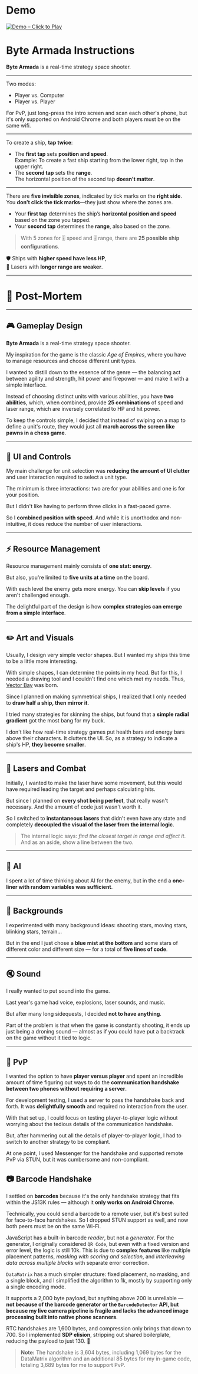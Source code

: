 <h1><a href="https://bacionejs.github.io/byte-armada/" style="text-decoration: none; color: inherit;">Demo</a></h1>

[![Demo – Click to Play](README.jpg)](https://bacionejs.github.io/byte-armada/)

# **Byte Armada Instructions**


**Byte Armada** is a real-time strategy space shooter. 

---

Two modes:  
- Player vs. Computer  
- Player vs. Player  

For PvP, just long-press the intro screen and scan each other's phone, but it's only supported on Android Chrome and both players must be on the same wifi. 

---

To create a ship, **tap twice**:

- The **first tap** sets **position and speed**.  
  Example: To create a fast ship starting from the lower right, tap in the upper right.
- The **second tap** sets the **range**.  
  The horizontal position of the second tap **doesn’t matter**.

---

There are **five invisible zones**, indicated by tick marks on the **right side**.  
You **don’t click the tick marks**—they just show where the zones are.

- Your **first tap** determines the ship’s **horizontal position and speed** based on the zone you tapped.
- Your **second tap** determines the **range**, also based on the zone.

> With 5 zones for 🎚️ speed and 🎚️ range, there are **25 possible ship configurations**.

🛡 Ships with **higher speed have less HP**,  
🔫 Lasers with **longer range are weaker**.

---

# 📘 Post-Mortem

---

## 🎮 Gameplay Design

**Byte Armada** is a real-time strategy space shooter.

My inspiration for the game is the classic *Age of Empires*, where you have to manage resources and choose different unit types. 

I wanted to distill down to the essence of the genre — the balancing act between agility and strength, hit power and firepower — and make it with a simple interface.

Instead of choosing distinct units with various abilities, you have **two abilities**, which, when combined, provide **25 combinations** of speed and laser range, which are inversely correlated to HP and hit power.

To keep the controls simple, I decided that instead of swiping on a map to define a unit's route, they would just all **march across the screen like pawns in a chess game**.

---

## 🧠 UI and Controls

My main challenge for unit selection was **reducing the amount of UI clutter** and user interaction required to select a unit type.

The minimum is three interactions: two are for your abilities and one is for your position.

But I didn't like having to perform three clicks in a fast-paced game.

So I **combined position with speed**. And while it is unorthodox and non-intuitive, it does reduce the number of user interactions.

---

## ⚡ Resource Management

Resource management mainly consists of **one stat: energy**.

But also, you're limited to **five units at a time** on the board.

With each level the enemy gets more energy. You can **skip levels** if you aren't challenged enough.

The delightful part of the design is how **complex strategies can emerge from a simple interface**.

---

## ✏️ Art and Visuals

Usually, I design very simple vector shapes. But I wanted my ships this time to be a little more interesting.

With simple shapes, I can determine the points in my head. But for this, I needed a drawing tool and I couldn't find one which met my needs. Thus, [Vector Bay](//github.com/bacionejs/vectorbay) was born.

Since I planned on making symmetrical ships, I realized that I only needed to **draw half a ship, then mirror it**.

I tried many strategies for skinning the ships, but found that a **simple radial gradient** got the most bang for my buck.

I don't like how real-time strategy games put health bars and energy bars above their characters. It clutters the UI. So, as a strategy to indicate a ship's HP, **they become smaller**.

---

## 🔫 Lasers and Combat

Initially, I wanted to make the laser have some movement, but this would have required leading the target and perhaps calculating hits.

But since I planned on **every shot being perfect**, that really wasn't necessary. And the amount of code just wasn't worth it.

So I switched to **instantaneous lasers** that didn't even have any state and completely **decoupled the visual of the laser from the internal logic**.

> The internal logic says: *find the closest target in range and affect it*.  
> And as an aside, show a line between the two.

---

## 🧠 AI

I spent a lot of time thinking about AI for the enemy, but in the end a **one-liner with random variables was sufficient**.

---

## 🌌 Backgrounds

I experimented with many background ideas: shooting stars, moving stars, blinking stars, terrain...

But in the end I just chose a **blue mist at the bottom** and some stars of different color and different size — for a total of **five lines of code**.

---

## 🔇 Sound

I really wanted to put sound into the game.

Last year's game had voice, explosions, laser sounds, and music.

But after many long sidequests, I decided **not to have anything**.

Part of the problem is that when the game is constantly shooting, it ends up just being a droning sound — almost as if you could have put a backtrack on the game without it tied to logic.

---

## 🥊 PvP

I wanted the option to have **player versus player** and spent an incredible amount of time figuring out ways to do the **communication handshake between two phones without requiring a server**.

For development testing, I used a server to pass the handshake back and forth. It was **delightfully smooth** and required no interaction from the user.

With that set up, I could focus on testing player-to-player logic without worrying about the tedious details of the communication handshake.

But, after hammering out all the details of player-to-player logic, I had to switch to another strategy to be compliant.

At one point, I used Messenger for the handshake and supported remote PvP via STUN, but it was cumbersome and non-compliant.

## 📷 Barcode Handshake

I settled on **barcodes** because it's the only handshake strategy that fits within the JS13K rules — although it **only works on Android Chrome**.

Technically, you could send a barcode to a remote user, but it's best suited for face-to-face handshakes. So I dropped STUN support as well, and now both peers must be on the same Wi-Fi.

JavaScript has a built-in barcode *reader*, but not a *generator*. For the generator, I originally considered `QR Code`, but even with a fixed version and error level, the logic is still 10k. This is due to **complex features** like multiple placement patterns, *masking with scoring and selection*, and *interleaving data across multiple blocks* with separate error correction.

`DataMatrix` has a much simpler structure: fixed placement, no masking, and a single block, and I simplified the algorithm to 1k, mostly by supporting only a single encoding mode.

It supports a 2,000 byte payload, but anything above 200 is unreliable — **not because of the barcode generator or the `BarcodeDetector` API, but because my live camera pipeline is fragile and lacks the advanced image processing built into native phone scanners**.

RTC handshakes are 1,600 bytes, and compression only brings that down to 700. So I implemented **SDP elision**, stripping out shared boilerplate, reducing the payload to just 130. 🎉

> **Note:** The handshake is 3,604 bytes, including 1,069 bytes for the DataMatrix algorithm and an additional 85 bytes for my in-game code, totaling 3,689 bytes for me to support PvP.
